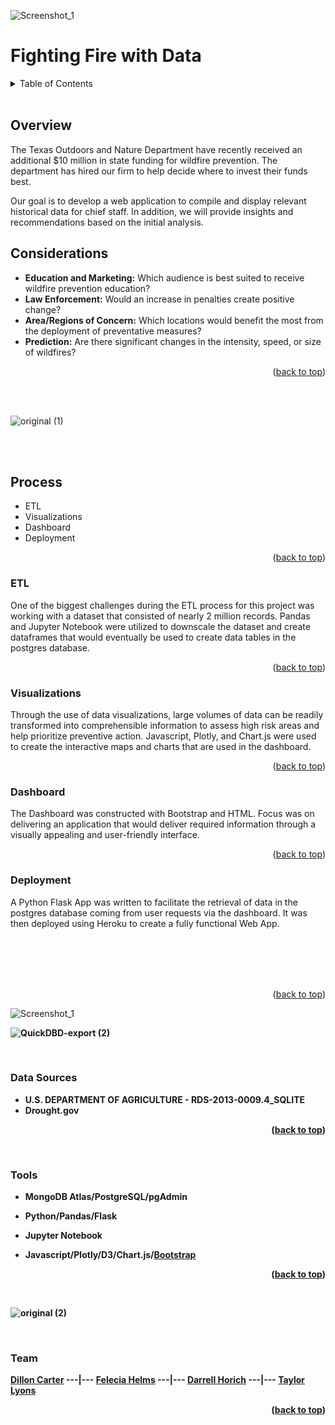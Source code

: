 

<div id="top"></div>



![Screenshot_1](https://user-images.githubusercontent.com/82190357/137617782-5d8d6180-0c64-4ce5-9351-4eb1abfd946e.png)









#                                                             Fighting Fire with Data 


<!-- TABLE OF CONTENTS -->
<details>
  <summary>Table of Contents</summary>
  <ol>
    <li>
      <a href="#Overview">About The Project</a></li>
      <ul>
        <li><a href="#Considerations">Considerations</a></li>
      </ul>
    </li>
    <li>
      <a href="#Process">Process</a>
      <ul>
        <li><a href="#ETL">ETL</a></li>
        <li><a href="#Visualizations">Visualizations</a></li>
        <li><a href="#Dashboard">Dashboard</a></li>
        <li><a href="#Deployment">Deployment</a></li>
      </ul>
    </li>
    <li><a href="#Data-Sources">Data Sources</a></li>
    <li><a href="#Tools">Tools</a></li>
    <li><a href="#Team">Team</a></li>
  </ol>
</details>

<br>

  

## Overview

The Texas Outdoors and Nature Department have recently received an additional $10 million in state funding for wildfire prevention. The department has hired our firm to help decide where to invest their funds best.

Our goal is to develop a web application to compile and display relevant historical data for chief staff.  In addition, we will provide insights and recommendations based on the initial analysis.  

## Considerations
- **Education and Marketing:** Which audience is best suited to receive wildfire prevention education?
- **Law Enforcement:** Would an increase in penalties create positive change?
- **Area/Regions of Concern:** Which locations would benefit the most from the deployment of preventative measures?
- **Prediction:** Are there significant changes in the intensity, speed, or size of wildfires?

<p align="right">(<a href="#top">back to top</a>)</p>

<br>
<br>

![original (1)](https://user-images.githubusercontent.com/82190357/137281572-0335e82c-8b80-4629-ba77-f52850a4988b.jpg)

<br>
<br>

## Process
- ETL
- Visualizations
- Dashboard
- Deployment
<p align="right">(<a href="#top">back to top</a>)</p>

### ETL
One of the biggest challenges during  the ETL process for this project was working with a dataset that consisted of nearly 2 million records. Pandas and Jupyter Notebook were utilized to downscale the dataset and create dataframes that would eventually be used to create data tables in the postgres database. 

<p align="right">(<a href="#top">back to top</a>)</p>

### Visualizations
Through the use of data visualizations, large volumes of data can be readily transformed into comprehensible information to assess high risk areas and help prioritize preventive action. Javascript, Plotly, and Chart.js were used to create the interactive maps and charts that are used in the dashboard. 

<p align="right">(<a href="#top">back to top</a>)</p>

### Dashboard
The Dashboard was constructed with Bootstrap and HTML. Focus was on delivering an application that would deliver required information through a visually appealing and  user-friendly interface. 

<p align="right">(<a href="#top">back to top</a>)</p>

### Deployment
A Python Flask App was written to facilitate the retrieval of data in the postgres database coming from user requests via the dashboard. It was then deployed using Heroku to create a fully functional Web App.    


<br>
<br>
<br>
<br>
<p align="right">(<a href="#top">back to top</a>)</p>

![Screenshot_1](https://user-images.githubusercontent.com/82190357/137281183-61a99571-7f9b-44b2-a7e6-bc53a48d4028.png)


<b>
<b>


![QuickDBD-export (2)](https://user-images.githubusercontent.com/82190357/137862833-0c838645-077a-4a9a-96a5-e5932e9285ed.jpg)

<br>

### Data Sources
- U.S. DEPARTMENT OF AGRICULTURE - RDS-2013-0009.4_SQLITE
- Drought.gov

<p align="right">(<a href="#top">back to top</a>)</p>

<br>

### Tools
- MongoDB Atlas/PostgreSQL/pgAdmin
- Python/Pandas/Flask
- Jupyter Notebook
- Javascript/Plotly/D3/Chart.js/[Bootstrap](https://getbootstrap.com)
  
  <p align="right">(<a href="#top">back to top</a>)</p>

<br>


![original (2)](https://user-images.githubusercontent.com/82190357/137583931-03c513ea-a48b-441b-be67-ff8462385408.jpg)


<br>
  
### Team
[Dillon Carter](https://github.com/rb25s13) ---|--- [Felecia Helms](https://github.com/fhelms8) ---|--- [Darrell Horich](https://github.com/D11eleven) ---|--- [Taylor Lyons](https://github.com/taylorsyde)
  
  <p align="right">(<a href="#top">back to top</a>)</p>



